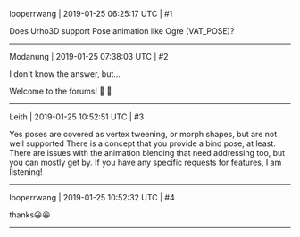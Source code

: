 looperrwang | 2019-01-25 06:25:17 UTC | #1

Does Urho3D support Pose animation like Ogre (VAT_POSE)?

-------------------------

Modanung | 2019-01-25 07:38:03 UTC | #2

I don't know the answer, but...

Welcome to the forums! :confetti_ball: :slightly_smiling_face:

-------------------------

Leith | 2019-01-25 10:52:51 UTC | #3

Yes poses are covered as vertex tweening, or morph shapes, but are not well supported
There is a concept that you provide a bind pose, at least.
There are issues with the animation blending that need addressing too, but you can mostly get by.
If you have any specific requests for features, I am listening!

-------------------------

looperrwang | 2019-01-25 10:52:32 UTC | #4

thanks:grinning::grinning:

-------------------------

